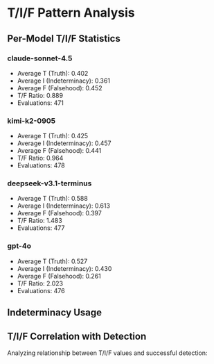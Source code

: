 # T/I/F Pattern Analysis

## Per-Model T/I/F Statistics

### claude-sonnet-4.5
- Average T (Truth): 0.402
- Average I (Indeterminacy): 0.361
- Average F (Falsehood): 0.452
- T/F Ratio: 0.889
- Evaluations: 471

### kimi-k2-0905
- Average T (Truth): 0.425
- Average I (Indeterminacy): 0.457
- Average F (Falsehood): 0.441
- T/F Ratio: 0.964
- Evaluations: 478

### deepseek-v3.1-terminus
- Average T (Truth): 0.588
- Average I (Indeterminacy): 0.613
- Average F (Falsehood): 0.397
- T/F Ratio: 1.483
- Evaluations: 477

### gpt-4o
- Average T (Truth): 0.527
- Average I (Indeterminacy): 0.430
- Average F (Falsehood): 0.261
- T/F Ratio: 2.023
- Evaluations: 476

## Indeterminacy Usage


## T/I/F Correlation with Detection

Analyzing relationship between T/I/F values and successful detection:

